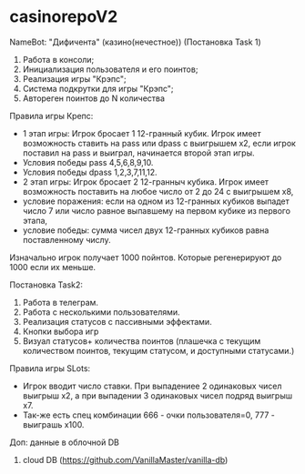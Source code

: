 # casinorepoV2
NameBot: "Дифичента" (казино(нечестное)) (Постановка Task 1)
1. Работа в консоли;
2. Инициализация пользователя и его поинтов;
3. Реализация игры "Крэпс";
4. Система подкрутки для игры "Крэпс";
5. Автореген поинтов до N количества

Правила игры Крепс:
- 1 этап игры: Игрок бросает 1 12-гранный кубик. Игрок имеет возможность ставить на pass или dpass с выигрышем х2,
если игрок поставил на pass и выиграл, начинается второй этап игры.
- Условия победы pass 4,5,6,8,9,10.
- Условия победы dpass 1,2,3,7,11,12.
- 2 этап игры: Игрок бросает 2 12-гранныч кубика. Игрок имеет возможность поставить на любое число от 2 до 24 с выигрышем х8,
- условие поражения: если на одном из 12-гранных кубиков выпадет число 7 или число равное выпавшему на первом кубике из первого этапа,
- условие победы: сумма чисел двух 12-гранных кубиков равна поставленному числу.

Изначально игрок получает 1000 пойнтов. Которые регенерируют до 1000 если их меньше.

Постановка Task2:

1. Работа в телеграм.
2. Работа с несколькими пользователями. 
3. Реализация статусов с пассивными эффектами. 
4. Кнопки выбора игр 
5. Визуал статусов+ количества поинтов (плашечка с текущим количеством поинтов, текущим статусом, и доступными статусами.)          


Правила игры SLots:
- Игрок вводит число ставки. При выпадениее 2 одинаковых чисел выигрыш х2, а при выпадении 3 одинаковых чисел подряд выигрыш х7.
- Так-же есть спец комбинации 666 - очки пользователя=0, 777 - выиграшь х100.

Доп: данные в облочной DB

1) cloud DB (https://github.com/VanillaMaster/vanilla-db)
